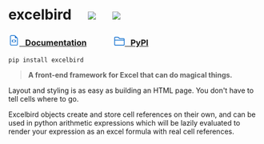 <h1> excelbird &nbsp;&nbsp;&nbsp; <a href="https://pypi.org/project/excelbird/" alt="Version"> <img src="https://img.shields.io/pypi/v/excelbird.svg" /></a> &nbsp;&nbsp;&nbsp; <a href="https://github.com/ryayoung/excelbird/actions"> <img src="https://github.com/ryayoung/excelbird/actions/workflows/tests.yaml/badge.svg"/> </a> </h1>

### <a href="https://excelbird.readthedocs.io/en/latest/"><img src="https://github.com/ryayoung/icons/blob/main/svg/code.file.blue.svg" height="22"/> &nbsp; Documentation</a> &nbsp;&nbsp;&nbsp;&nbsp;&nbsp;&nbsp;&nbsp;&nbsp;&nbsp;&nbsp;&nbsp;&nbsp; <a href="https://pypi.org/project/excelbird/"><img src="https://github.com/ryayoung/icons/blob/main/svg/folder.blue.svg" height="22"/> &nbsp; PyPI</a>

```text
pip install excelbird
```

> **A front-end framework for Excel that can do magical things.**

Layout and styling is as easy as building an HTML page. You don't have to tell cells where to go.

Excelbird objects create and store cell references on their own, and can be used in python arithmetic expressions which will be lazily evaluated to render your expression as an excel formula with real cell references.

